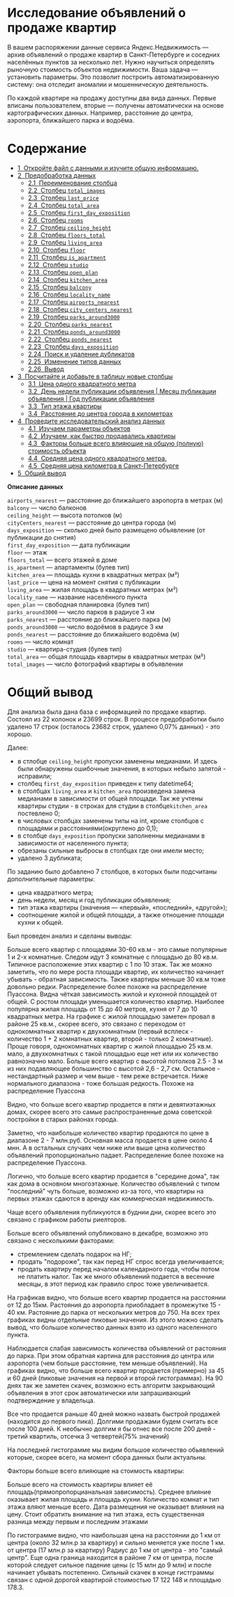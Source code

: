 # Исследование объявлений о продаже квартир

В вашем распоряжении данные сервиса Яндекс.Недвижимость — архив объявлений о продаже квартир в Санкт-Петербурге и соседних населённых пунктов за несколько лет. Нужно научиться определять рыночную стоимость объектов недвижимости. Ваша задача — установить параметры. Это позволит построить автоматизированную систему: она отследит аномалии и мошенническую деятельность. 

По каждой квартире на продажу доступны два вида данных. Первые вписаны пользователем, вторые — получены автоматически на основе картографических данных. Например, расстояние до центра, аэропорта, ближайшего парка и водоёма. 

<a id='intro'></a>

<h1>Содержание<span class="tocSkip"></span></h1>
<div class="toc"><ul class="toc-item"><li><span><a href="#Откройте-файл-с-данными-и-изучите-общую-информацию." data-toc-modified-id="Откройте-файл-с-данными-и-изучите-общую-информацию.-1"><span class="toc-item-num">1&nbsp;&nbsp;</span>Откройте файл с данными и изучите общую информацию.</a></span></li><li><span><a href="#Предобработка-данных" data-toc-modified-id="Предобработка-данных-2"><span class="toc-item-num">2&nbsp;&nbsp;</span>Предобработка данных</a></span><ul class="toc-item"><li><span><a href="#Переименование-столбца" data-toc-modified-id="Переименование-столбца-2.1"><span class="toc-item-num">2.1&nbsp;&nbsp;</span>Переименование столбца</a></span></li><li><span><a href="#Столбец-total_images" data-toc-modified-id="Столбец-total_images-2.2"><span class="toc-item-num">2.2&nbsp;&nbsp;</span>Столбец <code>total_images</code></a></span></li><li><span><a href="#Столбец-last_price" data-toc-modified-id="Столбец-last_price-2.3"><span class="toc-item-num">2.3&nbsp;&nbsp;</span>Столбец <code>last_price</code></a></span></li><li><span><a href="#Столбец-total_area" data-toc-modified-id="Столбец-total_area-2.4"><span class="toc-item-num">2.4&nbsp;&nbsp;</span>Столбец <code>total_area</code></a></span></li><li><span><a href="#Столбец-first_day_exposition" data-toc-modified-id="Столбец-first_day_exposition-2.5"><span class="toc-item-num">2.5&nbsp;&nbsp;</span>Столбец <code>first_day_exposition</code></a></span></li><li><span><a href="#Столбец-rooms" data-toc-modified-id="Столбец-rooms-2.6"><span class="toc-item-num">2.6&nbsp;&nbsp;</span>Столбец <code>rooms</code></a></span></li><li><span><a href="#Столбец-ceiling_height" data-toc-modified-id="Столбец-ceiling_height-2.7"><span class="toc-item-num">2.7&nbsp;&nbsp;</span>Столбец <code>ceiling_height</code></a></span></li><li><span><a href="#Столбец-floors_total" data-toc-modified-id="Столбец-floors_total-2.8"><span class="toc-item-num">2.8&nbsp;&nbsp;</span>Столбец <code>floors_total</code></a></span></li><li><span><a href="#Столбец-living_area" data-toc-modified-id="Столбец-living_area-2.9"><span class="toc-item-num">2.9&nbsp;&nbsp;</span>Столбец <code>living_area</code></a></span></li><li><span><a href="#Столбец-floor" data-toc-modified-id="Столбец-floor-2.10"><span class="toc-item-num">2.10&nbsp;&nbsp;</span>Столбец <code>floor</code></a></span></li><li><span><a href="#Столбец-is_apartment" data-toc-modified-id="Столбец-is_apartment-2.11"><span class="toc-item-num">2.11&nbsp;&nbsp;</span>Столбец <code>is_apartment</code></a></span></li><li><span><a href="#Столбец--studio" data-toc-modified-id="Столбец--studio-2.12"><span class="toc-item-num">2.12&nbsp;&nbsp;</span>Столбец  <code>studio</code></a></span></li><li><span><a href="#Столбец-open_plan" data-toc-modified-id="Столбец-open_plan-2.13"><span class="toc-item-num">2.13&nbsp;&nbsp;</span>Столбец <code>open_plan</code></a></span></li><li><span><a href="#Столбец-kitchen_area" data-toc-modified-id="Столбец-kitchen_area-2.14"><span class="toc-item-num">2.14&nbsp;&nbsp;</span>Столбец <code>kitchen_area</code></a></span></li><li><span><a href="#Столбец-balcony" data-toc-modified-id="Столбец-balcony-2.15"><span class="toc-item-num">2.15&nbsp;&nbsp;</span>Столбец <code>balcony</code></a></span></li><li><span><a href="#Столбец-locality_name" data-toc-modified-id="Столбец-locality_name-2.16"><span class="toc-item-num">2.16&nbsp;&nbsp;</span>Столбец <code>locality_name</code></a></span></li><li><span><a href="#Столбец-airports_nearest" data-toc-modified-id="Столбец-airports_nearest-2.17"><span class="toc-item-num">2.17&nbsp;&nbsp;</span>Столбец <code>airports_nearest</code></a></span></li><li><span><a href="#Столбец-city_centers_nearest" data-toc-modified-id="Столбец-city_centers_nearest-2.18"><span class="toc-item-num">2.18&nbsp;&nbsp;</span>Столбец <code>city_centers_nearest</code></a></span></li><li><span><a href="#Столбец-parks_around3000" data-toc-modified-id="Столбец-parks_around3000-2.19"><span class="toc-item-num">2.19&nbsp;&nbsp;</span>Столбец <code>parks_around3000</code></a></span></li><li><span><a href="#Столбец-parks_nearest" data-toc-modified-id="Столбец-parks_nearest-2.20"><span class="toc-item-num">2.20&nbsp;&nbsp;</span>Столбец <code>parks_nearest</code></a></span></li><li><span><a href="#Столбец-ponds_around3000" data-toc-modified-id="Столбец-ponds_around3000-2.21"><span class="toc-item-num">2.21&nbsp;&nbsp;</span>Столбец <code>ponds_around3000</code></a></span></li><li><span><a href="#Столбец-ponds_nearest" data-toc-modified-id="Столбец-ponds_nearest-2.22"><span class="toc-item-num">2.22&nbsp;&nbsp;</span>Столбец <code>ponds_nearest</code></a></span></li><li><span><a href="#Столбец-days_exposition" data-toc-modified-id="Столбец-days_exposition-2.23"><span class="toc-item-num">2.23&nbsp;&nbsp;</span>Столбец <code>days_exposition</code></a></span></li><li><span><a href="#Поиск-и-удаление-дубликатов" data-toc-modified-id="Поиск-и-удаление-дубликатов-2.24"><span class="toc-item-num">2.24&nbsp;&nbsp;</span>Поиск и удаление дубликатов</a></span></li><li><span><a href="#Изменение-типов-данных" data-toc-modified-id="Изменение-типов-данных-2.25"><span class="toc-item-num">2.25&nbsp;&nbsp;</span>Изменение типов данных</a></span></li><li><span><a href="#Вывод" data-toc-modified-id="Вывод-2.26"><span class="toc-item-num">2.26&nbsp;&nbsp;</span>Вывод</a></span></li></ul></li><li><span><a href="#Посчитайте-и-добавьте-в-таблицу-новые-столбцы" data-toc-modified-id="Посчитайте-и-добавьте-в-таблицу-новые-столбцы-3"><span class="toc-item-num">3&nbsp;&nbsp;</span>Посчитайте и добавьте в таблицу новые столбцы</a></span><ul class="toc-item"><li><span><a href="#Цена-одного-квадратного-метра" data-toc-modified-id="Цена-одного-квадратного-метра-3.1"><span class="toc-item-num">3.1&nbsp;&nbsp;</span>Цена одного квадратного метра</a></span></li><li><span><a href="#День-недели-публикации-объявления-|-Месяц-публикации-объявления-|-Год-публикации-объявления" data-toc-modified-id="День-недели-публикации-объявления-|-Месяц-публикации-объявления-|-Год-публикации-объявления-3.2"><span class="toc-item-num">3.2&nbsp;&nbsp;</span>День недели публикации объявления | Месяц публикации объявления | Год публикации объявления</a></span></li><li><span><a href="#Тип-этажа-квартиры" data-toc-modified-id="Тип-этажа-квартиры-3.3"><span class="toc-item-num">3.3&nbsp;&nbsp;</span>Тип этажа квартиры</a></span></li><li><span><a href="#Расстояние-до-центра-города-в-километрах" data-toc-modified-id="Расстояние-до-центра-города-в-километрах-3.4"><span class="toc-item-num">3.4&nbsp;&nbsp;</span>Расстояние до центра города в километрах</a></span></li></ul></li><li><span><a href="#Проведите-исследовательский-анализ-данных" data-toc-modified-id="Проведите-исследовательский-анализ-данных-4"><span class="toc-item-num">4&nbsp;&nbsp;</span>Проведите исследовательский анализ данных</a></span><ul class="toc-item"><li><span><a href="#Изучаем-параметры-объектов" data-toc-modified-id="Изучаем-параметры-объектов-4.1"><span class="toc-item-num">4.1&nbsp;&nbsp;</span>Изучаем параметры объектов</a></span></li><li><span><a href="#Изучаем,-как-быстро-продавались-квартиры" data-toc-modified-id="Изучаем,-как-быстро-продавались-квартиры-4.2"><span class="toc-item-num">4.2&nbsp;&nbsp;</span>Изучаем, как быстро продавались квартиры</a></span></li><li><span><a href="#Факторы-больше-всего-влияющие-на-общую-(полную)-стоимость-объекта" data-toc-modified-id="Факторы-больше-всего-влияющие-на-общую-(полную)-стоимость-объекта-4.3"><span class="toc-item-num">4.3&nbsp;&nbsp;</span>Факторы больше всего влияющие на общую (полную) стоимость объекта</a></span></li><li><span><a href="#Средняя-цена-одного-квадратного-метра." data-toc-modified-id="Средняя-цена-одного-квадратного-метра.-4.4"><span class="toc-item-num">4.4&nbsp;&nbsp;</span>Средняя цена одного квадратного метра.</a></span></li><li><span><a href="#Средняя-цена-километра-в-Санкт-Петербурге" data-toc-modified-id="Средняя-цена-километра-в-Санкт-Петербурге-4.5"><span class="toc-item-num">4.5&nbsp;&nbsp;</span>Средняя цена километра в Санкт-Петербурге</a></span></li></ul></li><li><span><a href="#Общий-вывод" data-toc-modified-id="Общий-вывод-5"><span class="toc-item-num">5&nbsp;&nbsp;</span>Общий вывод</a></span></li></ul></div>

**Описание данных**

`airports_nearest` — расстояние до ближайшего аэропорта в метрах (м)  
`balcony` — число балконов  
`ceiling_height` — высота потолков (м)  
`cityCenters_nearest` — расстояние до центра города (м)  
`days_exposition` — сколько дней было размещено объявление (от публикации до снятия)  
`first_day_exposition` — дата публикации  
`floor` — этаж  
`floors_total` — всего этажей в доме  
`is_apartment` — апартаменты (булев тип)  
`kitchen_area` — площадь кухни в квадратных метрах (м²)  
`last_price` — цена на момент снятия с публикации  
`living_area` — жилая площадь в квадратных метрах (м²)  
`locality_name` — название населённого пункта  
`open_plan` — свободная планировка (булев тип)  
`parks_around3000` — число парков в радиусе 3 км  
`parks_nearest` — расстояние до ближайшего парка (м)  
`ponds_around3000` — число водоёмов в радиусе 3 км  
`ponds_nearest` — расстояние до ближайшего водоёма (м)  
`rooms` — число комнат  
`studio` — квартира-студия (булев тип)  
`total_area` — общая площадь квартиры в квадратных метрах (м²)  
`total_images` — число фотографий квартиры в объявлении

# Общий вывод


Для анализа была дана база с информацией по продаже квартир. Состоял из 22 колонок и 23699 строк. 
В процессе предобработки было удалено 17 строк (осталось 23682 строк, удалено 0,07% данных) - это хорошо.

Далее:
- в стлобце `ceiling_height` пропуски заменены медианами. И здесь были обнаружены ошибочные значения, в которых небыло запятой - исправили;
- столбец `first_day_exposition` приведен к типу datetime64;
- в столбцах `living_area` и `kitchen_area` произведена замена медианами в зависимости от общей площади. Так же учтены квартиры студии - в строках для студии в столбце`kitchen_area` постевлено 0;
- в числовых столбцах заменены типы на int, кроме столбцов с площадями и расстояниями(округлено до 0,1);
- в столбце `days_exposition` пропуски заполненны медианами в зависимости от населенного пункта;
- обрезаны сильные выбросы в столбцах где они имели место;
- удалено 3 дубликата;

По заданию было добавлено 7 столбцов, в которых были подсчитаны дополнительные параметры:
- цена квадратного метра;
- день недели, месяц и год публикации объявления;
- тип этажа квартиры (значения — «первый», «последний», «другой»);
- соотношение жилой и общей площади, а также отношение площади кухни к общей.

Был проведен анализ и сделаны выводы:

Больше всего квартир с площадями 30-60 кв.м - это самые популярные 1 и 2-х комнатные. Следом идут 3 комнатные с площадью до 80 кв.м. Типичное расположение этих квартир с 1 по 10 этаж.
Так же можно заметить, что по мере роста площади квартир, их количество начинает убывать - обратная зависимость. Также квартиры меньше 30 кв.м тоже довольно редки.
Распределение более похоже на распределение Пуассона.
Видна чёткая зависимость жилой и кухонной площадей от общей. С ростом площади уменьшается количество квартир.
Наиболее популярна жилая площадь от 15 до 40 метров, кухня от 7 до 10 квадратных метра.
На графике с жилой площадью заметен провал в районе 25 кв.м., скорее всего, это связано с переходом от однокомнатных квартир к двухкомнатным (первый всплеск - количество 1 + 2 комнатных квартир, второй - только 2 комнатные). Проще говоря, однокомнатных квартир с жилой площадью 25 кв.м. мало, а двухкомнатных с такой площадью еще нет или их количество равнозначно мало. 
Больше всего квартир с высотой потолков 2.5 - 3 м из них подавляющее большинство с высотой 2,6 - 2,7 см. Остальное - нестандартный размер и чем выше - тем реже встречается. Ниже нормального диапазона - тоже большая редкость. Похоже на распределение Пуассона

Видно, что больше всего квартир продается в пяти и девятиэтажных домах, скорее всего это самые распространенные дома советской постройки в старых районах города. 

Заметно, что наибольше количество квартир продаются по цене в диапазоне 2 - 7 млн.руб. Основная масса продается в цене около 4 мнн. А в остальных случаях чем ниже или выше цена количество объявлений пропорционально падает. Распределение более похоже на распределение Пуассона.

Логично, что больше всего квартир продается в "середине дома", так как дома в основном многоэтажные. Количество объявлений с типом "последний" чуть больше, возможно из-за того, что квартиры на первых этажах сдаются в аренду как коммерческая недвижимость.

Чаще всего объявления публикуются в буднии дни, скорее всего это связано с графиком работы риелторов.

Больше всего объявлений опубликовано в декабре, возможно это связано с несколькими факторами:

- стремлением сделать подарок на НГ;
- продать "подороже", так как перед НГ спрос всегда увеличивается;
- продать квартиру перед началом календарного года, чтобы потом не платить налог.
Так же много объявлений подается в весенние месяцы, в этот период как правило спрос тоже увеличивается.

На графикав видно, что больше всего квартир продается на расстоянии от 12 до 15км.
Растояния до аэропорта приобладает в промежутке 15 - 40 км.
Растояние до парка от нескольких метров до 750.
На всех трех графиках видны отдельные пиковые значения. Из этого можно сделать вывод, что большое количество данных взято из одного населенного пункта.

Наблюдается слабая зависимость количества объявлений от растояния до парка. При этом обратная картина для расстояния до центра или аэропорта (чем больше расстояние, тем меньше объявлений).
На графиках видно, что больше всего квартир продается (примерно) за 45 и 60 дней (пиковые значения на первой и второй гистограммах). На 90 днях так же заметен скачек, возможно есть алгоритм закрывающий объявления в этот срок автоматически или запрашивающий подтверждение у владельца. 

Все что продается раньше 40 дней можно назвать быстрой продажей (находится до первого пика). Долгими продажами будем считать все после 100 дней.
К необычно долгим я бы отнес все после 200 дней - третий квартиль, отсечка 3 четвертей(75% значений)

На последней гистограмме мы видим большое количество обьявлений которые, скорее всего, на момент сбора данных были актуальны.

Факторы больше всего влияющие на стоимость квартиры: 

Больше всего на стоимость квартиры влияет её площадь(прямопропорцианальная зависимость). Среднее влияние оказывает жилая площадь и площадь кухни. Количество комнат и тип этажа вляют меньше всего. Дата размещения не оказывает влияния на цену. Стоит обратить внимание на тип этажа, есть существенная разница между первым и последним этажами

По гистограмме видно, что наибольшая цена на расстоянии до 1 км от центра (около 32 млн.р за квартиру) и сильно меняется уже после 1 км. от центра (17 млн.р за квартиру)
Радиус до 1 км от центра - это "самый центр".
Еще одна граница находится в районе 7 км от центра, после которой следует сильное падение цены (с 15 млн до 9 млн) и после начинает убывать постепенно.
Сильный скачек в конце гистграммы связан с одной дорогой квартирой стоимостью 17 122 148 и площадью 178.3.
